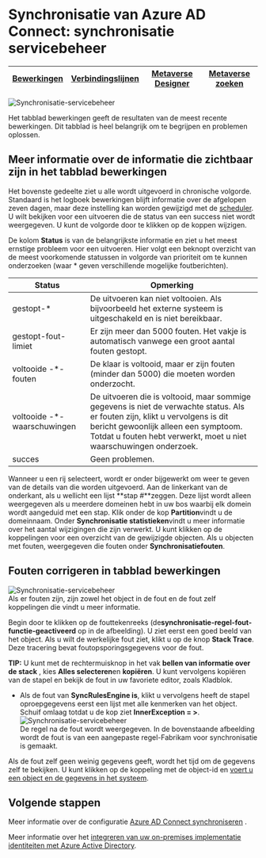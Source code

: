 <properties
    pageTitle="Synchronisatie van Azure AD Connect: synchronisatie servicebeheer UI | Microsoft Azure"
    description="Het tabblad bewerkingen in het servicebeheer van synchronisatie voor Azure AD Connect te begrijpen."
    services="active-directory"
    documentationCenter=""
    authors="andkjell"
    manager="femila"
    editor=""/>

<tags
    ms.service="active-directory"
    ms.workload="identity"
    ms.tgt_pltfrm="na"
    ms.devlang="na"
    ms.topic="article"
    ms.date="09/07/2016"
    ms.author="billmath"/>


# <a name="azure-ad-connect-sync-synchronization-service-manager"></a>Synchronisatie van Azure AD Connect: synchronisatie servicebeheer

[Bewerkingen](active-directory-aadconnectsync-service-manager-ui-operations.md) | [Verbindingslijnen](active-directory-aadconnectsync-service-manager-ui-connectors.md) | [Metaverse Designer](active-directory-aadconnectsync-service-manager-ui-mvdesigner.md) | [Metaverse zoeken](active-directory-aadconnectsync-service-manager-ui-mvsearch.md)
--- | --- | --- | ---

![Synchronisatie-servicebeheer](./media/active-directory-aadconnectsync-service-manager-ui/operations.png)

Het tabblad bewerkingen geeft de resultaten van de meest recente bewerkingen. Dit tabblad is heel belangrijk om te begrijpen en problemen oplossen.

## <a name="understand-the-information-visible-in-the-operations-tab"></a>Meer informatie over de informatie die zichtbaar zijn in het tabblad bewerkingen
Het bovenste gedeelte ziet u alle wordt uitgevoerd in chronische volgorde. Standaard is het logboek bewerkingen blijft informatie over de afgelopen zeven dagen, maar deze instelling kan worden gewijzigd met de [scheduler](active-directory-aadconnectsync-feature-scheduler.md). U wilt bekijken voor een uitvoeren die de status van een success niet wordt weergegeven. U kunt de volgorde door te klikken op de koppen wijzigen.

De kolom **Status** is van de belangrijkste informatie en ziet u het meest ernstige probleem voor een uitvoeren. Hier volgt een beknopt overzicht van de meest voorkomende statussen in volgorde van prioriteit om te kunnen onderzoeken (waar * geven verschillende mogelijke foutberichten).

Status | Opmerking
--- | ---
gestopt-* | De uitvoeren kan niet voltooien. Als bijvoorbeeld het externe systeem is uitgeschakeld en is niet bereikbaar.
gestopt-fout-limiet | Er zijn meer dan 5000 fouten. Het vakje is automatisch vanwege een groot aantal fouten gestopt.
voltooide -\*-fouten | De klaar is voltooid, maar er zijn fouten (minder dan 5000) die moeten worden onderzocht.
voltooide -\*-waarschuwingen | De uitvoeren die is voltooid, maar sommige gegevens is niet de verwachte status. Als er fouten zijn, klikt u vervolgens is dit bericht gewoonlijk alleen een symptoom. Totdat u fouten hebt verwerkt, moet u niet waarschuwingen onderzoek.
succes | Geen problemen.

Wanneer u een rij selecteert, wordt er onder bijgewerkt om weer te geven van de details van die worden uitgevoerd. Aan de linkerkant van de onderkant, als u wellicht een lijst **stap #**zeggen. Deze lijst wordt alleen weergegeven als u meerdere domeinen hebt in uw bos waarbij elk domein wordt aangeduid met een stap. Klik onder de kop **Partition**vindt u de domeinnaam. Onder **Synchronisatie statistieken**vindt u meer informatie over het aantal wijzigingen die zijn verwerkt. U kunt klikken op de koppelingen voor een overzicht van de gewijzigde objecten. Als u objecten met fouten, weergegeven die fouten onder **Synchronisatiefouten**.

## <a name="troubleshoot-errors-in-operations-tab"></a>Fouten corrigeren in tabblad bewerkingen
![Synchronisatie-servicebeheer](./media/active-directory-aadconnectsync-service-manager-ui/errorsync.png)  
Als er fouten zijn, zijn zowel het object in de fout en de fout zelf koppelingen die vindt u meer informatie.

Begin door te klikken op de fouttekenreeks (de**synchronisatie-regel-fout-functie-geactiveerd** op in de afbeelding). U ziet eerst een goed beeld van het object. Als u wilt de werkelijke fout ziet, klikt u op de knop **Stack Trace**. Deze tracering bevat foutopsporingsgegevens voor de fout.

**TIP:** U kunt met de rechtermuisknop in het vak **bellen van informatie over de stack** , kies **Alles selecteren**en **kopiëren**. U kunt vervolgens kopiëren van de stapel en bekijk de fout in uw favoriete editor, zoals Kladblok.

- Als de fout van **SyncRulesEngine is**, klikt u vervolgens heeft de stapel oproepgegevens eerst een lijst met alle kenmerken van het object. Schuif omlaag totdat u de kop ziet **InnerException = >**.  
![Synchronisatie-servicebeheer](./media/active-directory-aadconnectsync-service-manager-ui/errorinnerexception.png)  
De regel na de fout wordt weergegeven. In de bovenstaande afbeelding wordt de fout is van een aangepaste regel-Fabrikam voor synchronisatie is gemaakt.

Als de fout zelf geen weinig gegevens geeft, wordt het tijd om de gegevens zelf te bekijken. U kunt klikken op de koppeling met de object-id en [voert u een object en de gegevens in het systeem](active-directory-aadconnectsync-service-manager-ui-connectors.md#follow-an-object-and-its-data-through-the-system).

## <a name="next-steps"></a>Volgende stappen
Meer informatie over de configuratie [Azure AD Connect synchroniseren](active-directory-aadconnectsync-whatis.md) .

Meer informatie over het [integreren van uw on-premises implementatie identiteiten met Azure Active Directory](active-directory-aadconnect.md).
